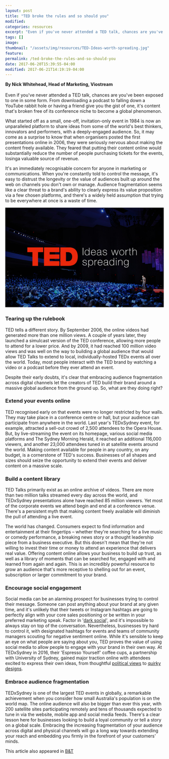 ```yaml
---
layout: post
title: "TED broke the rules and so should you"
modified:
categories: resources
excerpt: "Even if you've never attended a TED talk, chances are you've been exposed to one in some form."
tags: []
image:
thumbnail: "/assets/img/resources/TED-Ideas-worth-spreading.jpg"
feature:
permalink: /ted-broke-the-rules-and-so-should-you
date: 2017-06-20T15:39:55-04:00
modified: 2017-06-21T14:19:19-04:00
---
```


<strong>By Nick Whitehead, Head of Marketing, Viostream</strong><br /><br />
Even if you've never attended a TED talk, chances are you've been exposed to one in some form. From downloading a podcast to falling down a YouTube rabbit hole or having a friend give you the gist of one, it's content that's broken free of its conference niche to become a global phenomenon.
  
What started off as a small, one-off, invitation-only event in 1984 is now an unparalleled platform to share ideas from some of the world's best thinkers, innovators and performers, with a deeply-engaged audience. So, it may come as a surprise to know that when organisers posted the first presentations online in 2006, they were seriously nervous about making the content freely available. They feared that putting their content online would substantially reduce the number of people purchasing tickets for the events, losinga valuable source of revenue. 

It's an immediately recognisable concern for anyone in marketing or communications. When you're constantly told to control the message, it's easy to distrust the longevity or the value of audiences built up around the web on channels you don't own or manage. Audience fragmentation seems like a clear threat to a brand's ability to clearly express its value proposition via a few chosen platforms, and there's a widely held assumption that trying to be everywhere at once is a waste of time. 

<img src="/assets/img/resources/TED-Ideas-worth-spreading.jpg" alt="TED broke the rules and so should you" />

<h3>Tearing up the rulebook</h3>
TED tells a different story. By September 2006, the online videos had generated more than one million views. A couple of years later, they launched a simulcast version of the TED conference, allowing more people to attend for a lower price. And by 2009, it had reached 100 million video views and was well on the way to building a global audience that would allow TED Talks to extend to local, individually-hosted TEDx events all over the world. Today, most people interact with the TED brand by watching a video or a podcast before they ever attend an event. 

Despite their early doubts, it's clear that embracing audience fragmentation across digital channels let the creators of TED build their brand around a massive global audience from the ground up. So, what are they doing right? 

<h3>Extend your events online</h3>
TED recognised early on that events were no longer restricted by four walls. They may take place in a conference centre or hall, but your audience can participate from anywhere in the world. Last year's TEDxSydney event, for example, attracted a sell-out crowd of 2,500 attendees to the Opera House. But, by live-streaming the event on its homepage, various social media platforms and The Sydney Morning Herald, it reached an additional 116,000 viewers, and another 23,000 attendees tuned in at satellite events around the world. Making content available for people in any country, on any budget, is a cornerstone of TED's success. Businesses of all shapes and sizes should seize the opportunity to extend their events and deliver content on a massive scale. 

<h3>Build a content library </h3>
TED Talks primarily exist as an online archive of videos. There are more than two million talks streamed every day across the world, and TEDxSydney presentations alone have reached 85 million viewers. Yet most of the corporate events we attend begin and end at a conference venue. There's a persistent myth that making content freely available will diminish the pull of attending a live event. 

The world has changed. Consumers expect to find information and entertainment at their fingertips – whether they're searching for a live music or comedy performance, a breaking news story or a thought leadership piece from a business executive. But this doesn't mean that they're not willing to invest their time or money to attend an experience that delivers real value. Offering content online allows your business to build up trust, as well as a library of moments that can be searched for, engaged with and learned from again and again. This is an incredibly powerful resource to grow an audience that's more receptive to shelling out for an event, subscription or larger commitment to your brand.  

<h3>Encourage social engagement	</h3>
Social media can be an alarming prospect for businesses trying to control their message. Someone can post anything about your brand at any given time, and it's unlikely that their tweets or Instagram hashtags are going to perfectly align with your core sales positioning or be written in your preferred marketing speak. Factor in '<a href="https://blog.hootsuite.com/dark-social/" target="_blank">dark social</a>', and it's impossible to always stay on top of the conversation. Nevertheless, businesses try hard to control it, with designated hashtags for events and teams of community managers scouting for negative sentiment online. While it's sensible to keep an eye on what people are saying about you, TED proves the value of using social media to allow people to engage with your brand in their own way. At TEDxSydney in 2016, their 'Espresso Yourself' coffee cups, a partnership with University of Sydney, gained major traction online with attendees excited to express their own ideas, from thoughtful <a href="https://twitter.com/daisydewindt/status/735414919865192448" target="_blank">political views</a> to <a href="https://twitter.com/alyshamoore/status/735318426982449153" target="_blank">quirky designs</a>. 

<h3>Embrace audience fragmentation</h3>
TEDxSydney is one of the largest TED events in globally, a remarkable achievement when you consider how small Australia's population is on the world map. The online audience will also be bigger than ever this year, with 200 satellite sites participating remotely and tens of thousands expected to tune in via the website, mobile app and social media feeds. There's a clear lesson here for businesses looking to build a loyal community or tell a story on a global scale. Embracing the increasing fragmentation of your audience across digital and physical channels will go a long way towards extending your reach and embedding you firmly in the forefront of your customers' minds. 

This article also appeared in <a href="http://www.bandt.com.au/opinion/ted-broke-rules-become-global-phenomenon" target="_blank">B&amp;T</a>